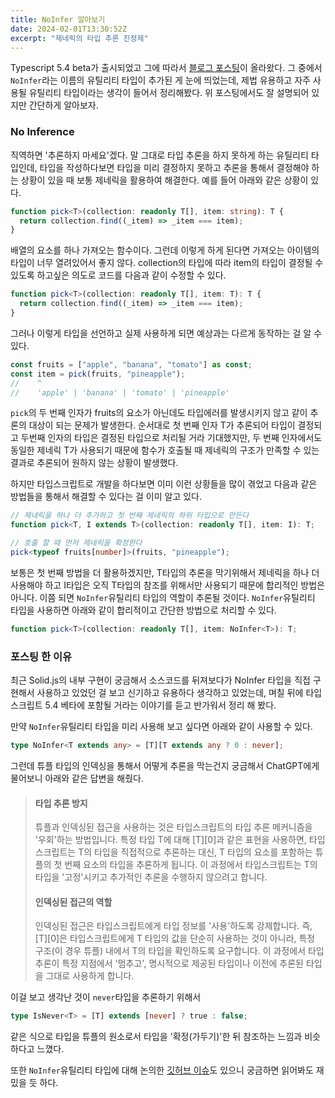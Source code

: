 ```yaml
---
title: NoInfer 알아보기
date: 2024-02-01T13:30:52Z
excerpt: "제네릭의 타입 추론 진정제"
---
```


Typescript 5.4 beta가 출시되었고 그에 따라서 [블로그 포스팅](https://devblogs.microsoft.com/typescript/announcing-typescript-5-4-beta/)이 올라왔다. 그 중에서 `NoInfer`라는 이름의 유틸리티 타입이 추가된 게 눈에 띄었는데, 제법 유용하고 자주 사용될 유틸리티 타입이라는 생각이 들어서 정리해봤다. 위 포스팅에서도 잘 설명되어 있지만 간단하게 알아보자.

### No Inference

직역하면 '추론하지 마세요'겠다. 말 그대로 타입 추론을 하지 못하게 하는 유틸리티 타입인데, 타입을 작성하다보면 타입을 미리 결정하지 못하고 추론을 통해서 결정해야 하는 상황이 있을 때 보통 제네릭을 활용하여 해결한다. 예를 들어 아래와 같은 상황이 있다.

```ts
function pick<T>(collection: readonly T[], item: string): T {
  return collection.find((_item) => _item === item);
}
```

배열의 요소를 하나 가져오는 함수이다. 그런데 이렇게 하게 된다면 가져오는 아이템의 타입이 너무 열려있어서 좋지 않다. collection의 타입에 따라 item의 타입이 결정될 수 있도록 하고싶은 의도로 코드를 다음과 같이 수정할 수 있다.

```ts
function pick<T>(collection: readonly T[], item: T): T {
  return collection.find((_item) => _item === item);
}
```

그러나 이렇게 타입을 선언하고 실제 사용하게 되면 예상과는 다르게 동작하는 걸 알 수 있다.

```ts
const fruits = ["apple", "banana", "tomato"] as const;
const item = pick(fruits, "pineapple");
//    ^
//    'apple' | 'banana' | 'tomato' | 'pineapple'
```

`pick`의 두 번째 인자가 fruits의 요소가 아닌데도 타입에러를 발생시키지 않고 같이 추론의 대상이 되는 문제가 발생한다. 순서대로 첫 번째 인자 T가 추론되어 타입이 결정되고 두번째 인자의 타입은 결정된 타입으로 처리될 거라 기대했지만, 두 번째 인자에서도 동일한 제네릭 T가 사용되기 때문에 함수가 호출될 때 제네릭의 구조가 만족할 수 있는 결과로 추론되어 원하지 않는 상황이 발생했다.

하지만 타입스크립트로 개발을 하다보면 이미 이런 상황들을 많이 겪었고 다음과 같은 방법들을 통해서 해결할 수 있다는 걸 이미 알고 있다.

```ts
// 제네릭을 하나 더 추가하고 첫 번째 제네릭의 하위 타입으로 만든다
function pick<T, I extends T>(collection: readonly T[], item: I): T;

// 호출 할 때 먼저 제네릭을 확정한다
pick<typeof fruits[number]>(fruits, "pineapple");
```

보통은 첫 번째 방법을 더 활용하겠지만, T타입의 추론을 막기위해서 제네릭을 하나 더 사용해야 하고 I타입은 오직 T타입의 참조를 위해서만 사용되기 때문에 합리적인 방법은 아니다. 이쯤 되면 `NoInfer`유틸리티 타입의 역할이 추론될 것이다. `NoInfer`유틸리티 타입을 사용하면 아래와 같이 합리적이고 간단한 방법으로 처리할 수 있다.

```ts
function pick<T>(collection: readonly T[], item: NoInfer<T>): T;
```

### 포스팅 한 이유

최근 Solid.js의 내부 구현이 궁금해서 소스코드를 뒤져보다가 NoInfer 타입을 직접 구현해서 사용하고 있었던 걸 보고 신기하고 유용하다 생각하고 있었는데, 며칠 뒤에 타입스크립트 5.4 베타에 포함될 거라는 이야기를 듣고 반가워서 정리 해 봤다.

만약 `NoInfer`유틸리티 타입을 미리 사용해 보고 싶다면 아래와 같이 사용할 수 있다.

```ts
type NoInfer<T extends any> = [T][T extends any ? 0 : never];
```

그런데 튜플 타입의 인덱싱을 통해서 어떻게 추론을 막는건지 궁금해서 ChatGPT에게 물어보니 아래와 같은 답변을 해줬다.


> #### 타입 추론 방지
> 튜플과 인덱싱된 접근을 사용하는 것은 타입스크립트의 타입 추론 메커니즘을 '우회'하는 방법입니다. 특정 타입 T에 대해 [T][0]과 같은 표현을 사용하면, 타입스크립트는 T의 타입을 직접적으로 추론하는 대신, T 타입의 요소를 포함하는 튜플의 첫 번째 요소의 타입을 추론하게 됩니다. 이 과정에서 타입스크립트는 T의 타입을 '고정'시키고 추가적인 추론을 수행하지 않으려고 합니다.
>
> #### 인덱싱된 접근의 역할
> 인덱싱된 접근은 타입스크립트에게 타입 정보를 '사용'하도록 강제합니다. 즉, [T][0]은 타입스크립트에게 T 타입의 값을 단순히 사용하는 것이 아니라, 특정 구조(이 경우 튜플) 내에서 T의 타입을 확인하도록 요구합니다. 이 과정에서 타입 추론이 특정 지점에서 '멈추고', 명시적으로 제공된 타입이나 이전에 추론된 타입을 그대로 사용하게 합니다.

이걸 보고 생각난 것이 `never`타입을 추론하기 위해서

```ts
type IsNever<T> = [T] extends [never] ? true : false;
```
같은 식으로 타입을 튜플의 원소로서 타입을 '확정(가두기)'한 뒤 참조하는 느낌과 비슷하다고 느꼈다.

또한 `NoInfer`유틸리티 타입에 대해 논의한 [깃허브 이슈](https://github.com/microsoft/TypeScript/issues/14829)도 있으니 궁금하면 읽어봐도 재밌을 듯 하다.
